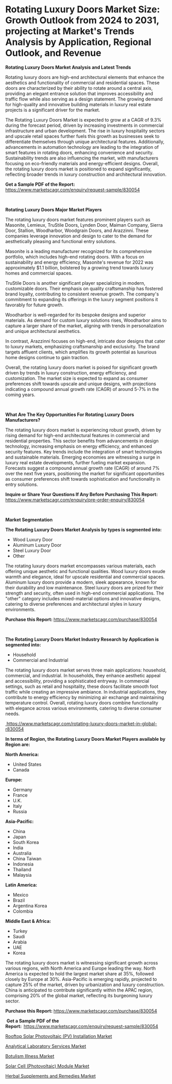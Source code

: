 <p><h1>Rotating Luxury Doors Market Size: Growth Outlook from 2024 to 2031, projecting at Market's Trends Analysis by Application, Regional Outlook, and Revenue</h1></p><p><strong>Rotating Luxury Doors Market Analysis and Latest Trends</strong></p>
<p><p>Rotating luxury doors are high-end architectural elements that enhance the aesthetics and functionality of commercial and residential spaces. These doors are characterized by their ability to rotate around a central axis, providing an elegant entrance solution that improves accessibility and traffic flow while also serving as a design statement. The growing demand for high-quality and innovative building materials in luxury real estate projects is a significant driver for the market.</p><p>The Rotating Luxury Doors Market is expected to grow at a CAGR of 9.3% during the forecast period, driven by increasing investments in commercial infrastructure and urban development. The rise in luxury hospitality sectors and upscale retail spaces further fuels this growth as businesses seek to differentiate themselves through unique architectural features. Additionally, advancements in automation technology are leading to the integration of smart features in rotating doors, enhancing convenience and security. Sustainability trends are also influencing the market, with manufacturers focusing on eco-friendly materials and energy-efficient designs. Overall, the rotating luxury doors market is positioned to expand significantly, reflecting broader trends in luxury construction and architectural innovation.</p></p>
<p><strong>Get a Sample PDF of the Report:&nbsp;</strong> <a href="https://www.marketscagr.com/enquiry/request-sample/830054?utm_campaign=1339&utm_medium=2&utm_source=Github&utm_content=ia&utm_term=08102024&utm_id=rotating-luxury-doors">https://www.marketscagr.com/enquiry/request-sample/830054</a></p>
<p>&nbsp;</p>
<p><strong>Rotating Luxury Doors Major Market Players</strong></p>
<p><p>The rotating luxury doors market features prominent players such as Masonite, Lemieux, TruStile Doors, Lynden Door, Maiman Company, Sierra Door, Stallion, Woodharbor, Woodgrain Doors, and Arazzinni. These companies leverage innovation and design to cater to the demand for aesthetically pleasing and functional entry solutions.</p><p>Masonite is a leading manufacturer recognized for its comprehensive portfolio, which includes high-end rotating doors. With a focus on sustainability and energy efficiency, Masonite's revenue for 2022 was approximately $1.1 billion, bolstered by a growing trend towards luxury homes and commercial spaces.</p><p>TruStile Doors is another significant player specializing in modern, customizable doors. Their emphasis on quality craftsmanship has fostered brand loyalty, contributing to consistent revenue growth. The company's commitment to expanding its offerings in the luxury segment positions it favorably for future growth.</p><p>Woodharbor is well-regarded for its bespoke designs and superior materials. As demand for custom luxury solutions rises, Woodharbor aims to capture a larger share of the market, aligning with trends in personalization and unique architectural aesthetics.</p><p>In contrast, Arazzinni focuses on high-end, intricate door designs that cater to luxury markets, emphasizing craftsmanship and exclusivity. The brand targets affluent clients, which amplifies its growth potential as luxurious home designs continue to gain traction.</p><p>Overall, the rotating luxury doors market is poised for significant growth driven by trends in luxury construction, energy efficiency, and customization. The market size is expected to expand as consumer preferences shift towards upscale and unique designs, with projections indicating a compound annual growth rate (CAGR) of around 5-7% in the coming years.</p></p>
<p>&nbsp;</p>
<p><strong>What Are The Key Opportunities For Rotating Luxury Doors Manufacturers?</strong></p>
<p><p>The rotating luxury doors market is experiencing robust growth, driven by rising demand for high-end architectural features in commercial and residential properties. This sector benefits from advancements in design technology, increasing emphasis on energy efficiency, and enhanced security features. Key trends include the integration of smart technologies and sustainable materials. Emerging economies are witnessing a surge in luxury real estate developments, further fueling market expansion. Forecasts suggest a compound annual growth rate (CAGR) of around 7% over the next five years, positioning the market for significant opportunities as consumer preferences shift towards sophistication and functionality in entry solutions.</p></p>
<p><strong>Inquire or Share Your Questions If Any Before Purchasing This Report:</strong> <a href="https://www.marketscagr.com/enquiry/pre-order-enquiry/830054?utm_campaign=1339&utm_medium=2&utm_source=Github&utm_content=ia&utm_term=08102024&utm_id=rotating-luxury-doors">https://www.marketscagr.com/enquiry/pre-order-enquiry/830054</a></p>
<p>&nbsp;</p>
<p><strong>Market Segmentation</strong></p>
<p><strong>The Rotating Luxury Doors Market Analysis by types is segmented into:</strong></p>
<p><ul><li>Wood Luxury Door</li><li>Aluminum Luxury Door</li><li>Steel Luxury Door</li><li>Other</li></ul></p>
<p><p>The rotating luxury doors market encompasses various materials, each offering unique aesthetic and functional qualities. Wood luxury doors exude warmth and elegance, ideal for upscale residential and commercial spaces. Aluminum luxury doors provide a modern, sleek appearance, known for their durability and low maintenance. Steel luxury doors are prized for their strength and security, often used in high-end commercial applications. The "other" category includes mixed-material options and innovative designs, catering to diverse preferences and architectural styles in luxury environments.</p></p>
<p><strong>Purchase this Report:&nbsp;</strong><a href="https://www.marketscagr.com/purchase/830054?utm_campaign=1339&utm_medium=2&utm_source=Github&utm_content=ia&utm_term=08102024&utm_id=rotating-luxury-doors">https://www.marketscagr.com/purchase/830054</a></p>
<p>&nbsp;</p>
<p><strong>The Rotating Luxury Doors Market Industry Research by Application is segmented into:</strong></p>
<p><ul><li>Household</li><li>Commercial and Industrial</li></ul></p>
<p><p>The rotating luxury doors market serves three main applications: household, commercial, and industrial. In households, they enhance aesthetic appeal and accessibility, providing a sophisticated entryway. In commercial settings, such as retail and hospitality, these doors facilitate smooth foot traffic while creating an impressive ambiance. In industrial applications, they contribute to energy efficiency by minimizing air exchange and maintaining temperature control. Overall, rotating luxury doors combine functionality with elegance across various environments, catering to diverse consumer needs.</p></p>
<p><a href="https://www.marketscagr.com/rotating-luxury-doors-market-in-global-r830054?utm_campaign=1339&utm_medium=2&utm_source=Github&utm_content=ia&utm_term=08102024&utm_id=rotating-luxury-doors">&nbsp;https://www.marketscagr.com/rotating-luxury-doors-market-in-global-r830054</a></p>
<p><strong>In terms of Region, the Rotating Luxury Doors Market Players available by Region are:</strong></p>
<p>
    <p> <strong> North America: </strong>
        <ul>
            <li>United States</li>
            <li>Canada</li>
        </ul>
        </p> 
    <p> <strong> Europe: </strong>
        <ul>
            <li>Germany</li>
            <li>France</li>
            <li>U.K.</li>
            <li>Italy</li>
            <li>Russia</li>
        </ul>
        </p> 
    <p> <strong> Asia-Pacific: </strong>
        <ul>
            <li>China</li>
            <li>Japan</li>
            <li>South Korea</li>
            <li>India</li>
            <li>Australia</li>
            <li>China Taiwan</li>
            <li>Indonesia</li>
            <li>Thailand</li>
            <li>Malaysia</li>
        </ul>
        </p> 
    <p> <strong> Latin America: </strong>
        <ul>
            <li>Mexico</li>
            <li>Brazil</li>
            <li>Argentina Korea</li>
            <li>Colombia</li>
        </ul>
        </p> 
    <p> <strong> Middle East & Africa: </strong>
        <ul>
            <li>Turkey</li>
            <li>Saudi</li>
            <li>Arabia</li>
            <li>UAE</li>
            <li>Korea</li>
        </ul>
    </p>
    </p>
<p><p>The rotating luxury doors market is witnessing significant growth across various regions, with North America and Europe leading the way. North America is expected to hold the largest market share at 35%, followed closely by Europe at 30%. Asia-Pacific is emerging rapidly, projected to capture 25% of the market, driven by urbanization and luxury construction. China is anticipated to contribute significantly within the APAC region, comprising 20% of the global market, reflecting its burgeoning luxury sector.</p></p>
<p><strong>Purchase this Report: </strong><a href="https://www.marketscagr.com/purchase/830054?utm_campaign=1339&utm_medium=2&utm_source=Github&utm_content=ia&utm_term=08102024&utm_id=rotating-luxury-doors">https://www.marketscagr.com/purchase/830054</a></p>
<p>&nbsp;<strong>Get a Sample PDF of the Report:&nbsp;&nbsp;</strong><a href="https://www.marketscagr.com/enquiry/request-sample/830054?utm_campaign=1339&utm_medium=2&utm_source=Github&utm_content=ia&utm_term=08102024&utm_id=rotating-luxury-doors">https://www.marketscagr.com/enquiry/request-sample/830054</a></p>
<p><strong></strong></p>
<p><p><a href="https://issuu.com/reportprime-2/docs/rooftop-solar-photovoltaic-pv-installation-market-?utm_campaign=1339&utm_medium=2&utm_source=Github&utm_content=ia&utm_term=08102024&utm_id=rotating-luxury-doors">Rooftop Solar Photovoltaic (PV) Installation Market</a></p><p><a href="https://www.linkedin.com/pulse/global-perspectives-analytical-laboratory-services-market-mipoe?utm_campaign=1339&utm_medium=2&utm_source=Github&utm_content=ia&utm_term=08102024&utm_id=rotating-luxury-doors">Analytical Laboratory Services Market</a></p><p><a href="https://www.linkedin.com/pulse/botulism-illness-revenue-growth-report-2024-2031-trial-blaze-yww9c?utm_campaign=1339&utm_medium=2&utm_source=Github&utm_content=ia&utm_term=08102024&utm_id=rotating-luxury-doors">Botulism Illness Market</a></p><p><a href="https://issuu.com/reportprime-2/docs/solar-cell-photovoltaic-module-mark_68fedf2e363e8d?utm_campaign=1339&utm_medium=2&utm_source=Github&utm_content=ia&utm_term=08102024&utm_id=rotating-luxury-doors">Solar Cell (Photovoltaic) Module Market</a></p><p><a href="https://www.linkedin.com/pulse/emerging-herbal-supplements-remedies-market-opportunities-vc8sf?utm_campaign=1339&utm_medium=2&utm_source=Github&utm_content=ia&utm_term=08102024&utm_id=rotating-luxury-doors">Herbal Supplements and Remedies Market</a></p></p>